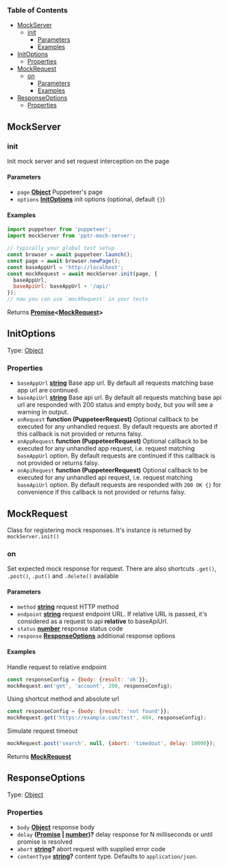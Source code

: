 <!-- Generated by documentation.js. Update this documentation by updating the source code. -->

### Table of Contents

*   [MockServer][1]
    *   [init][2]
        *   [Parameters][3]
        *   [Examples][4]
*   [InitOptions][5]
    *   [Properties][6]
*   [MockRequest][7]
    *   [on][8]
        *   [Parameters][9]
        *   [Examples][10]
*   [ResponseOptions][11]
    *   [Properties][12]

## MockServer

### init

Init mock server and set request interception on the page

#### Parameters

*   `page` **[Object][13]** Puppeteer's page
*   `options` **[InitOptions][5]** init options (optional, default `{}`)

#### Examples

```javascript
import puppeteer from 'puppeteer';
import mockServer from 'pptr-mock-server';

// typically your global test setup
const browser = await puppeteer.launch();
const page = await browser.newPage();
const baseAppUrl = 'http://localhost';
const mockRequest = await mockServer.init(page, {
  baseAppUrl,
  baseApiUrl: baseAppUrl + '/api/'
});
// now you can use `mockRequest` in your tests
```

Returns **[Promise][14]<[MockRequest][7]>**&#x20;

## InitOptions

Type: [Object][13]

### Properties

*   `baseAppUrl` **[string][15]** Base app url. By default all requests matching
    base app url are continued.
*   `baseApiUrl` **[string][15]** Base api url. By default all requests matching
    base api url are responded with 200 status and empty body, but you will see a
    warning in output.
*   `onRequest` **function (PuppeteerRequest)** Optional callback to be
    executed for any unhandled request. By default requests are aborted if this
    callback is not provided or returns falsy.
*   `onAppRequest` **function (PuppeteerRequest)** Optional callback to be
    executed for any unhandled app request, i.e. request matching `baseAppUrl`
    option. By default requests are continued if this callback is not provided or
    returns falsy.
*   `onApiRequest` **function (PuppeteerRequest)** Optional callback to be
    executed for any unhandled api request, i.e. request matching `baseApiUrl`
    option. By default requests are responded with `200 OK {}` for convenience if
    this callback is not provided or returns falsy.

## MockRequest

Class for registering mock responses. It's instance is returned by
`mockServer.init()`

### on

Set expected mock response for request. There are also shortcuts `.get()`,
`.post()`, `.put()` and `.delete()` available

#### Parameters

*   `method` **[string][15]** request HTTP method
*   `endpoint` **[string][15]** request endpoint URL. If relative URL is passed,
    it's considered as a request to api **relative** to baseApiUrl.
*   `status` **[number][16]** response status code
*   `response` **[ResponseOptions][11]** additional response options

#### Examples

Handle request to relative endpoint

```javascript
const responseConfig = {body: {result: 'ok'}};
mockRequest.on('get', 'account', 200, responseConfig);
```

Using shortcut method and absolute url

```javascript
const responseConfig = {body: {result: 'not found'}};
mockRequest.get('https://example.com/test', 404, responseConfig);
```

Simulate request timeout

```javascript
mockRequest.post('search', null, {abort: 'timedout', delay: 10000});
```

Returns **[MockRequest][7]**&#x20;

## ResponseOptions

Type: [Object][13]

### Properties

*   `body` **[Object][13]** response body
*   `delay` **([Promise][14] | [number][16])?** delay response for N milliseconds or until promise is resolved
*   `abort` **[string][15]?** abort request with supplied error code
*   `contentType` **[string][15]?** content type. Defaults to
    `application/json`.

[1]: #mockserver

[2]: #init

[3]: #parameters

[4]: #examples

[5]: #initoptions

[6]: #properties

[7]: #mockrequest

[8]: #on

[9]: #parameters-1

[10]: #examples-1

[11]: #responseoptions

[12]: #properties-1

[13]: https://developer.mozilla.org/docs/Web/JavaScript/Reference/Global_Objects/Object

[14]: https://developer.mozilla.org/docs/Web/JavaScript/Reference/Global_Objects/Promise

[15]: https://developer.mozilla.org/docs/Web/JavaScript/Reference/Global_Objects/String

[16]: https://developer.mozilla.org/docs/Web/JavaScript/Reference/Global_Objects/Number
